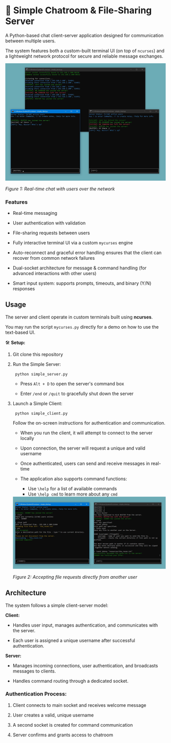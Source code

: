 # 💬 Simple Chatroom & File-Sharing Server

A Python-based chat client-server application designed for communication between multiple users. 

The system features both a custom-built terminal UI (on top of `ncurses`) and a lightweight network protocol for secure and reliable message exchanges.

<img src="./screenshots/chat.jpg" width="600px">

*Figure 1: Real-time chat with users over the network*

### Features

- Real-time messaging

- User authentication with validation

- File-sharing requests between users

- Fully interactive terminal UI via a custom `mycurses` engine

- Auto-reconnect and graceful error handling ensures that the client can recover from common network failures

- Dual-socket architecture for message & command handling (for advanced interactions with other users)

- Smart input system: supports prompts, timeouts, and binary (Y/N) responses


## Usage

The server and client operate in custom terminals built using __ncurses__.

You may run the script `mycurses.py` directly for a demo on how to use the text-based UI.

🛠️ __Setup:__

1. Git clone this repository

1. Run the Simple Server:

		python simple_server.py
		
	- Press `Alt + D` to open the server's command box

	- Enter `/end` or `/quit` to gracefully shut down the server

1. Launch a Simple Client:

		python simple_client.py

	Follow the on-screen instructions for authentication and communication.

	- When you run the client, it will attempt to connect to the server locally

	- Upon connection, the server will request a unique and valid username

	- Once authenticated, users can send and receive messages in real-time

	- The application also supports command functions:

		- Use `\help` for a list of available commands
		- Use `\help cmd` to learn more about any `cmd`

	<img src="./screenshots/file-sharing.jpg" width="600px">

	*Figure 2: Accepting file requests directly from another user*


## Architecture
The system follows a simple client-server model:

__Client:__ 

- Handles user input, manages authentication, and communicates with the server. 

- Each user is assigned a unique username after successful authentication.

__Server:__ 

- Manages incoming connections, user authentication, and broadcasts messages to clients.

- Handles command routing through a dedicated socket.


### Authentication Process:
1. Client connects to main socket and receives welcome message

1. User creates a valid, unique username

1. A second socket is created for command communication

1. Server confirms and grants access to chatroom

